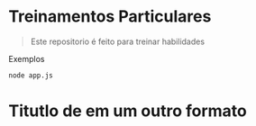 <h1>Treinamentos Particulares</h1>


>Este repositorio é feito para treinar habilidades 

Exemplos

```
node app.js
```

# Titutlo de em um outro formato 
